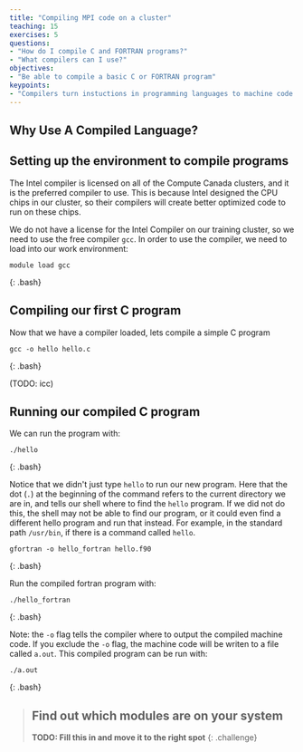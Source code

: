 ```yaml
---
title: "Compiling MPI code on a cluster"
teaching: 15
exercises: 5
questions:
- "How do I compile C and FORTRAN programs?"
- "What compilers can I use?"
objectives:
- "Be able to compile a basic C or FORTRAN program"
keypoints:
- "Compilers turn instuctions in programming languages to machine code that the computer can execute"
---
```


## Why Use A Compiled Language?

## Setting up the environment to compile programs

The Intel compiler is licensed on all of the Compute Canada clusters, and
it is the preferred compiler to use. This is because Intel designed the
CPU chips in our cluster, so their compilers will create better
optimized code to run on these chips.

We do not have a license for the Intel
Compiler on our training cluster, so we need to use the free compiler `gcc`.
In order to use the compiler, we need to load into our work environment:

```
module load gcc
```
{: .bash}

## Compiling our first C program

Now that we have a compiler loaded, lets compile a simple C program

```
gcc -o hello hello.c
```
{: .bash}

(TODO: icc)

## Running our compiled C program

We can run the program with:

```
./hello
```
{: .bash}

Notice that we didn't just type `hello` to run our new program. Here that the dot (`.`) at the beginning of the command refers to the current directory we are in, and tells our shell where to find the `hello` program. If we did not do this, the shell may not be able to find our program, or it could even find a different hello program and run that instead. For example, in the standard path `/usr/bin`, if there is a command called `hello`.


```
gfortran -o hello_fortran hello.f90
```
{: .bash}

Run the compiled fortran program with:
```
./hello_fortran
```
{: .bash}

Note: the `-o` flag tells the compiler where to output the compiled machine code. If you exclude the `-o` flag, the machine code will be writen to a file called `a.out`. This compiled program can be run with:

```
./a.out
```
{: .bash}

> ## Find out which modules are on your system
>
> **TODO: Fill this in and move it to the right spot**
{: .challenge}
